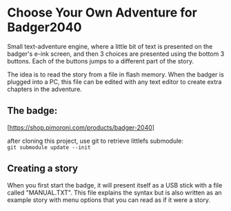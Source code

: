 # Choose Your Own Adventure for Badger2040

Small text-adventure engine, where a little bit of text is presented
on the badger's e-ink screen, and then 3 choices are presented
using the bottom 3 buttons. Each of the buttons jumps to a different
part of the story.

The idea is to read the story from a file in flash memory.
When the badger is plugged into a PC, this file can be edited with
any text editor to create extra chapters in the adventure.

## The badge:  
[https://shop.pimoroni.com/products/badger-2040]

after cloning this project, use git to retrieve littlefs submodule:  
`git submodule update --init`
 
## Creating a story
When you first start the badge, it will present itself as a USB
stick with a file called "MANUAL.TXT". This file explains the syntax
but is also written as an example story with menu options that
you can read as if it were a story.